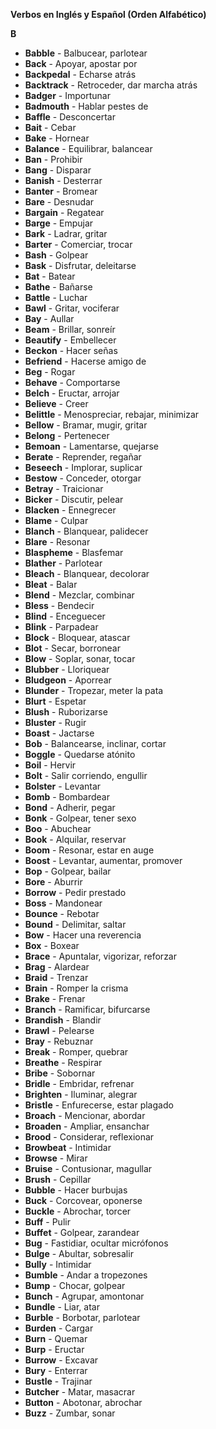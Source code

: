 

**Verbos en Inglés y Español (Orden Alfabético)**

**B**

*   **Babble** - Balbucear, parlotear
*   **Back** - Apoyar, apostar por
*   **Backpedal** - Echarse atrás
*   **Backtrack** - Retroceder, dar marcha atrás
*   **Badger** - Importunar
*   **Badmouth** - Hablar pestes de
*   **Baffle** - Desconcertar
*   **Bait** - Cebar
*   **Bake** - Hornear
*   **Balance** - Equilibrar, balancear
*   **Ban** - Prohibir
*   **Bang** - Disparar
*   **Banish** - Desterrar
*   **Banter** - Bromear
*   **Bare** - Desnudar
*   **Bargain** - Regatear
*   **Barge** - Empujar
*   **Bark** - Ladrar, gritar
*   **Barter** - Comerciar, trocar
*   **Bash** - Golpear
*   **Bask** - Disfrutar, deleitarse
*   **Bat** - Batear
*   **Bathe** - Bañarse
*   **Battle** - Luchar
*   **Bawl** - Gritar, vociferar
*   **Bay** - Aullar
*   **Beam** - Brillar, sonreír
*   **Beautify** - Embellecer
*   **Beckon** - Hacer señas
*   **Befriend** - Hacerse amigo de
*   **Beg** - Rogar
*   **Behave** - Comportarse
*   **Belch** - Eructar, arrojar
*   **Believe** - Creer
*   **Belittle** - Menospreciar, rebajar, minimizar
*   **Bellow** - Bramar, mugir, gritar
*   **Belong** - Pertenecer
*   **Bemoan** - Lamentarse, quejarse
*   **Berate** - Reprender, regañar
*   **Beseech** - Implorar, suplicar
*   **Bestow** - Conceder, otorgar
*   **Betray** - Traicionar
*   **Bicker** - Discutir, pelear
*   **Blacken** - Ennegrecer
*   **Blame** - Culpar
*   **Blanch** - Blanquear, palidecer
*   **Blare** - Resonar
*   **Blaspheme** - Blasfemar
*   **Blather** - Parlotear
*   **Bleach** - Blanquear, decolorar
*   **Bleat** - Balar
*   **Blend** - Mezclar, combinar
*   **Bless** - Bendecir
*   **Blind** - Enceguecer
*   **Blink** - Parpadear
*   **Block** - Bloquear, atascar
*   **Blot** - Secar, borronear
*   **Blow** - Soplar, sonar, tocar
*   **Blubber** - Lloriquear
*   **Bludgeon** - Aporrear
*   **Blunder** - Tropezar, meter la pata
*   **Blurt** - Espetar
*   **Blush** - Ruborizarse
*   **Bluster** - Rugir
*   **Boast** - Jactarse
*   **Bob** - Balancearse, inclinar, cortar
*   **Boggle** - Quedarse atónito
*   **Boil** - Hervir
*   **Bolt** - Salir corriendo, engullir
*   **Bolster** - Levantar
*   **Bomb** - Bombardear
*   **Bond** - Adherir, pegar
*   **Bonk** - Golpear, tener sexo
*   **Boo** - Abuchear
*   **Book** - Alquilar, reservar
*   **Boom** - Resonar, estar en auge
*   **Boost** - Levantar, aumentar, promover
*   **Bop** - Golpear, bailar
*   **Bore** - Aburrir
*   **Borrow** - Pedir prestado
*   **Boss** - Mandonear
*   **Bounce** - Rebotar
*   **Bound** - Delimitar, saltar
*   **Bow** - Hacer una reverencia
*   **Box** - Boxear
*   **Brace** - Apuntalar, vigorizar, reforzar
*   **Brag** - Alardear
*   **Braid** - Trenzar
*   **Brain** - Romper la crisma
*   **Brake** - Frenar
*   **Branch** - Ramificar, bifurcarse
*   **Brandish** - Blandir
*   **Brawl** - Pelearse
*   **Bray** - Rebuznar
*   **Break** - Romper, quebrar
*   **Breathe** - Respirar
*   **Bribe** - Sobornar
*   **Bridle** - Embridar, refrenar
*   **Brighten** - Iluminar, alegrar
*   **Bristle** - Enfurecerse, estar plagado
*   **Broach** - Mencionar, abordar
*   **Broaden** - Ampliar, ensanchar
*   **Brood** - Considerar, reflexionar
*   **Browbeat** - Intimidar
*   **Browse** - Mirar
*   **Bruise** - Contusionar, magullar
*   **Brush** - Cepillar
*   **Bubble** - Hacer burbujas
*   **Buck** - Corcovear, oponerse
*   **Buckle** - Abrochar, torcer
*   **Buff** - Pulir
*   **Buffet** - Golpear, zarandear
*   **Bug** - Fastidiar, ocultar micrófonos
*   **Bulge** - Abultar, sobresalir
*   **Bully** - Intimidar
*   **Bumble** - Andar a tropezones
*   **Bump** - Chocar, golpear
*   **Bunch** - Agrupar, amontonar
*   **Bundle** - Liar, atar
*   **Burble** - Borbotar, parlotear
*   **Burden** - Cargar
*   **Burn** - Quemar
*   **Burp** - Eructar
*   **Burrow** - Excavar
*   **Bury** - Enterrar
*   **Bustle** - Trajinar
*   **Butcher** - Matar, masacrar
*   **Button** - Abotonar, abrochar
*   **Buzz** - Zumbar, sonar

